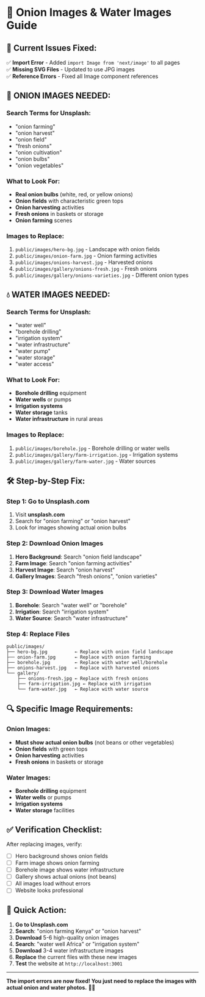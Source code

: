 # 🧅 Onion Images & Water Images Guide

## 🚨 **Current Issues Fixed:**
✅ **Import Error** - Added `import Image from 'next/image'` to all pages  
✅ **Missing SVG Files** - Updated to use JPG images  
✅ **Reference Errors** - Fixed all Image component references  

## 🧅 **ONION IMAGES NEEDED:**

### **Search Terms for Unsplash:**
- "onion farming"
- "onion harvest"
- "onion field"
- "fresh onions"
- "onion cultivation"
- "onion bulbs"
- "onion vegetables"

### **What to Look For:**
- **Real onion bulbs** (white, red, or yellow onions)
- **Onion fields** with characteristic green tops
- **Onion harvesting** activities
- **Fresh onions** in baskets or storage
- **Onion farming** scenes

### **Images to Replace:**
1. `public/images/hero-bg.jpg` - Landscape with onion fields
2. `public/images/onion-farm.jpg` - Onion farming activities
3. `public/images/onions-harvest.jpg` - Harvested onions
4. `public/images/gallery/onions-fresh.jpg` - Fresh onions
5. `public/images/gallery/onions-varieties.jpg` - Different onion types

## 💧 **WATER IMAGES NEEDED:**

### **Search Terms for Unsplash:**
- "water well"
- "borehole drilling"
- "irrigation system"
- "water infrastructure"
- "water pump"
- "water storage"
- "water access"

### **What to Look For:**
- **Borehole drilling** equipment
- **Water wells** or pumps
- **Irrigation systems**
- **Water storage** tanks
- **Water infrastructure** in rural areas

### **Images to Replace:**
1. `public/images/borehole.jpg` - Borehole drilling or water wells
2. `public/images/gallery/farm-irrigation.jpg` - Irrigation systems
3. `public/images/gallery/farm-water.jpg` - Water sources

## 🛠️ **Step-by-Step Fix:**

### **Step 1: Go to Unsplash.com**
1. Visit **unsplash.com**
2. Search for "onion farming" or "onion harvest"
3. Look for images showing actual onion bulbs

### **Step 2: Download Onion Images**
1. **Hero Background**: Search "onion field landscape"
2. **Farm Image**: Search "onion farming activities"
3. **Harvest Image**: Search "onion harvest"
4. **Gallery Images**: Search "fresh onions", "onion varieties"

### **Step 3: Download Water Images**
1. **Borehole**: Search "water well" or "borehole"
2. **Irrigation**: Search "irrigation system"
3. **Water Source**: Search "water infrastructure"

### **Step 4: Replace Files**
```
public/images/
├── hero-bg.jpg          ← Replace with onion field landscape
├── onion-farm.jpg       ← Replace with onion farming
├── borehole.jpg         ← Replace with water well/borehole
├── onions-harvest.jpg   ← Replace with harvested onions
└── gallery/
    ├── onions-fresh.jpg ← Replace with fresh onions
    ├── farm-irrigation.jpg ← Replace with irrigation
    └── farm-water.jpg   ← Replace with water source
```

## 🔍 **Specific Image Requirements:**

### **Onion Images:**
- **Must show actual onion bulbs** (not beans or other vegetables)
- **Onion fields** with green tops
- **Onion harvesting** activities
- **Fresh onions** in baskets or storage

### **Water Images:**
- **Borehole drilling** equipment
- **Water wells** or pumps
- **Irrigation systems**
- **Water storage** facilities

## ✅ **Verification Checklist:**

After replacing images, verify:
- [ ] Hero background shows onion fields
- [ ] Farm image shows onion farming
- [ ] Borehole image shows water infrastructure
- [ ] Gallery shows actual onions (not beans)
- [ ] All images load without errors
- [ ] Website looks professional

## 🚀 **Quick Action:**

1. **Go to Unsplash.com**
2. **Search**: "onion farming Kenya" or "onion harvest"
3. **Download** 5-6 high-quality onion images
4. **Search**: "water well Africa" or "irrigation system"
5. **Download** 3-4 water infrastructure images
6. **Replace** the current files with these new images
7. **Test** the website at `http://localhost:3001`

---

**The import errors are now fixed! You just need to replace the images with actual onion and water photos.** 🧅💧 